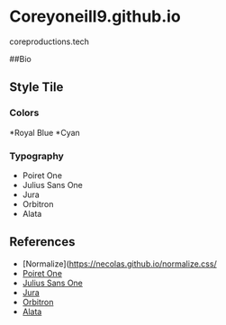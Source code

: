 # Coreyoneill9.github.io
coreproductions.tech

##Bio

## Style Tile
### Colors
*Royal Blue
*Cyan

### Typography
* Poiret One
* Julius Sans One
* Jura
* Orbitron
* Alata

## References
* [Normalize](https://necolas.github.io/normalize.css/
* [Poiret One](https://fonts.google.com/specimen/Poiret+One)
* [Julius Sans One](https://fonts.google.com/specimen/Julius+Sans+One)
* [Jura](https://fonts.google.com/specimen/Jura)
* [Orbitron](https://fonts.google.com/specimen/Orbitron)
* [Alata](https://fonts.google.com/specimen/Alata)